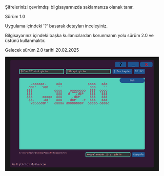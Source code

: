 Şifrelerinizi çevrimdışı bilgisayarınızda saklamanıza olanak tanır.

Sürüm 1.0

Uygulama içindeki '?' basarak detayları inceleyiniz.

Bilgisayarınız içindeki başka kullanıcılardan korunmanın yolu sürüm 2.0 ve üstünü kullanmaktır.

Gelecek sürüm 2.0 tarihi 20.02.2025

![image_alt](https://github.com/Sibercom/passwdhide/blob/cec32a78103215ee6c3f700f7586b9a83218a3c5/resim_2025-01-21_170825216.png)
